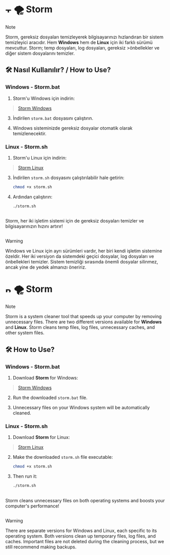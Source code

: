 # <img src="https://upload.wikimedia.org/wikipedia/commons/b/b4/Flag_of_Turkey.svg" alt="Türk Bayrağı" width="20" height="15"> 🌪 Storm 

>[!NOTE]
>Storm, gereksiz dosyaları temizleyerek bilgisayarınızı hızlandıran bir sistem temizleyici aracıdır. Hem **Windows** hem de **Linux** için iki farklı sürümü mevcuttur. Storm; temp dosyaları, log dosyaları, gereksiz >önbellekler ve diğer sistem dosyalarını temizler.

## 🛠 Nasıl Kullanılır? / How to Use?

### Windows - Storm.bat
1. Storm'u Windows için indirin:
>[Storm Windows](https://github.com/anlyetim/Storm-SystemCleaner/releases/download/Storm/Storm.bat)  
   
3. İndirilen `storm.bat` dosyasını çalıştırın.
   
4. Windows sisteminizde gereksiz dosyalar otomatik olarak temizlenecektir.

### Linux - Storm.sh
1. Storm'u Linux için indirin:
>[Storm Linux](https://github.com/anlyetim/Storm-SystemCleaner/releases/download/Storm/Storm.sh)
   
3. İndirilen `storm.sh` dosyasını çalıştırılabilir hale getirin:  
   ```bash
   chmod +x storm.sh
   
4. Ardından çalıştırın:
   ```bash
   ./storm.sh
##
Storm, her iki işletim sistemi için de gereksiz dosyaları temizler ve bilgisayarınızın hızını artırır!
##
>[!WARNING]
>Windows ve Linux için ayrı sürümleri vardır, her biri kendi işletim sistemine özeldir.
>Her iki versiyon da sistemdeki geçici dosyalar, log dosyaları ve önbellekleri temizler.
>Sistem temizliği sırasında önemli dosyalar silinmez, ancak yine de yedek almanızı öneririz.


# <img src="https://upload.wikimedia.org/wikipedia/en/a/ae/Flag_of_the_United_Kingdom.svg" alt="British Flag" width="20" height="15"> 🌪 Storm

>[!NOTE]  
>Storm is a system cleaner tool that speeds up your computer by removing unnecessary files. There are two different versions available for **Windows** and **Linux**. Storm cleans temp files, log files, unnecessary caches, and other system files.

## 🛠 How to Use?

### Windows - Storm.bat
1. Download **Storm** for Windows:  
>[Storm Windows](https://github.com/anlyetim/Storm-SystemCleaner/releases/download/Storm/Storm.bat)  
   
2. Run the downloaded `storm.bat` file.
   
3. Unnecessary files on your Windows system will be automatically cleaned.

### Linux - Storm.sh
1. Download **Storm** for Linux:  
>[Storm Linux](https://github.com/anlyetim/Storm-SystemCleaner/releases/download/Storm/Storm.sh)
   
2. Make the downloaded `storm.sh` file executable:  
   ```bash
   chmod +x storm.sh
3. Then run it:
   ```bash
   ./storm.sh
##
Storm cleans unnecessary files on both operating systems and boosts your computer's performance!
##
>[!WARNING]
>There are separate versions for Windows and Linux, each specific to its operating system.
>Both versions clean up temporary files, log files, and caches.
>Important files are not deleted during the cleaning process, but we still recommend making backups.
